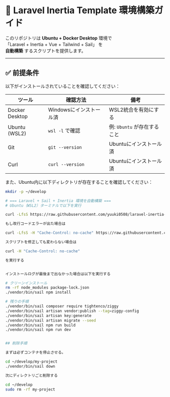 # 🚀 Laravel Inertia Template 環境構築ガイド

このリポジトリは **Ubuntu + Docker Desktop** 環境で  
「Laravel + Inertia + Vue + Tailwind + Sail」 を  
**自動構築** するスクリプトを提供します。

---

## ✅ 前提条件

以下がインストールされていることを確認してください：

| ツール | 確認方法 | 備考 |
|--------|-----------|------|
| Docker Desktop | Windowsにインストール済 | WSL2統合を有効にする |
| Ubuntu (WSL2) | `wsl -l` で確認 | 例: `Ubuntu` が存在すること |
| Git | `git --version` | Ubuntuにインストール済 |
| Curl | `curl --version` | Ubuntuにインストール済 |

また、Ubuntu内に以下ディレクトリが存在することを確認してください：
```bash
mkdir -p ~/develop

# === Laravel + Sail + Inertia 環境を自動構築 ===
# Ubuntu（WSL2）ターミナルで以下を実行

curl -LfsS https://raw.githubusercontent.com/yuuki0508/laravel-inertia-template/main/setup.sh | bash -s my-project

もし改行コードエラーが出た場合は

curl -LfsS -H "Cache-Control: no-cache" https://raw.githubusercontent.com/yuuki0508/laravel-inertia-template/main/setup.sh | bash -s my-project

スクリプトを修正しても変わらない場合は

curl -H "Cache-Control: no-cache"

を実行する


インストールログが最後まで出なかった場合は以下を実行する

# クリーンインストール
rm -rf node_modules package-lock.json
./vendor/bin/sail npm install

# 残りの手順
./vendor/bin/sail composer require tightenco/ziggy
./vendor/bin/sail artisan vendor:publish --tag=ziggy-config
./vendor/bin/sail artisan key:generate
./vendor/bin/sail artisan migrate --seed
./vendor/bin/sail npm run build
./vendor/bin/sail npm run dev


## 削除手順

まずは必ずコンテナを停止させる。

cd ~/develop/my-project
./vendor/bin/sail down

次にディレクトリごと削除する

cd ~/develop
sudo rm -rf my-project

